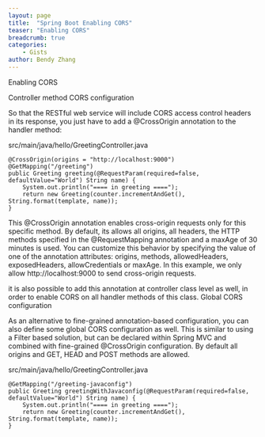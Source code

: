 ```yaml
---
layout: page
title:  "Spring Boot Enabling CORS"
teaser: "Enabling CORS"
breadcrumb: true
categories:
    - Gists
author: Bendy Zhang
---
```


Enabling CORS

Controller method CORS configuration

So that the RESTful web service will include CORS access control headers in its response, you just have to add a @CrossOrigin annotation to the handler method:

src/main/java/hello/GreetingController.java

    @CrossOrigin(origins = "http://localhost:9000")
    @GetMapping("/greeting")
    public Greeting greeting(@RequestParam(required=false, defaultValue="World") String name) {
        System.out.println("==== in greeting ====");
        return new Greeting(counter.incrementAndGet(), String.format(template, name));
    }
This @CrossOrigin annotation enables cross-origin requests only for this specific method. By default, its allows all origins, all headers, the HTTP methods specified in the @RequestMapping annotation and a maxAge of 30 minutes is used. You can customize this behavior by specifying the value of one of the annotation attributes: origins, methods, allowedHeaders, exposedHeaders, allowCredentials or maxAge. In this example, we only allow http://localhost:9000 to send cross-origin requests.

it is also possible to add this annotation at controller class level as well, in order to enable CORS on all handler methods of this class.
Global CORS configuration

As an alternative to fine-grained annotation-based configuration, you can also define some global CORS configuration as well. This is similar to using a Filter based solution, but can be declared within Spring MVC and combined with fine-grained @CrossOrigin configuration. By default all origins and GET, HEAD and POST methods are allowed.

src/main/java/hello/GreetingController.java

    @GetMapping("/greeting-javaconfig")
    public Greeting greetingWithJavaconfig(@RequestParam(required=false, defaultValue="World") String name) {
        System.out.println("==== in greeting ====");
        return new Greeting(counter.incrementAndGet(), String.format(template, name));
    }


